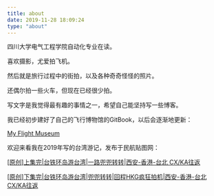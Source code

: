 ```yaml
---
title: about
date: 2019-11-28 18:09:24
type: "about"
---
```


四川大学电气工程学院自动化专业在读。

喜欢摄影，尤爱拍飞机。

然后就是旅行过程中的街拍，以及各种奇奇怪怪的照片。

还偶尔拍一些火车，但现在已经很少拍。

写文字是我觉得最有趣的事情之一，希望自己能坚持写一些博客。

我已经初步建好了自己的飞行博物馆的GitBook，以后会逐渐地更新：

[My Flight Museum](http://museum.eternityqjl.top)

欢迎来看我在2019年写的台湾游记，发布于民航贴图网：

[[原创]上集完|台铁环岛游台湾|一路兜兜转转|西安-香港-台北 CX/KA往返 ](http://pic.feeyo.com/posts/672/6721087.html)

[[原创]下集完|台铁环岛游台湾|兜兜转转|回程HKG疯狂拍机|西安-香港-台北 CX/KA往返](http://pic.feeyo.com/posts/672/6722695.html)

